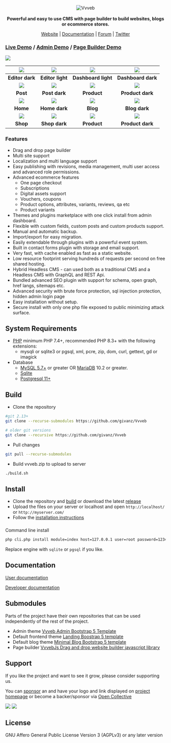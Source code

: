 <p align="center">
  <img src="https://vvveb.com/admin/default/img/biglogo.png" alt="Vvveb">
  <br><br>
  <strong>Powerful and easy to use CMS with page builder to build websites, blogs or ecommerce stores.</strong>
</p>
<p align="center">
  <a href="https://www.vvveb.com">Website</a> |
  <a href="https://docs.vvveb.com/">Documentation</a> |
  <a href="https://github.com/givanz/Vvveb/discussions">Forum</a> |
  <a href="https://twitter.com/vvvebcms">Twitter</a> 
</p>

### [Live Demo](https://demo.vvveb.com) / [Admin Demo](https://demo.vvveb.com/admin) / [Page Builder Demo](https://demo.vvveb.com/admin/?module=/editor/editor&template=index.html&url=/)

[![](https://www.vvveb.com/img/dark-theme.png)](https://www.vvveb.com/img/dark-theme.png)

| [![](https://www.vvveb.com/img/dark-theme.png)](https://www.vvveb.com/img/dark-theme.png) | [![](https://www.vvveb.com/img/light-theme.png)](https://www.vvveb.com/img/light-theme.png) | [![](https://www.vvveb.com/vvveb-admin/dashboard-light.png)](https://www.vvveb.com/img/dashboard-white.png) | [![](https://www.vvveb.com/vvveb-admin/dashboard-dark.png)](https://www.vvveb.com/vvveb-admin/dashboard-dark.png) |
|:---:|:---:|:---:|:---:|
| **Editor dark** | **Editor light** | **Dashboard light** | **Dashboard dark** |
| [![](https://www.vvveb.com/vvveb-admin/post-light.png)](https://www.vvveb.com/vvveb-admin/post-light.png) | [![](https://www.vvveb.com/vvveb-admin/post-dark.png)](https://www.vvveb.com/vvveb-admin/post-dark.png) | [![](https://www.vvveb.com/vvveb-admin/product-light.png)](https://www.vvveb.com/vvveb-admin/product-light.png) | [![](https://www.vvveb.com/vvveb-admin/product-dark.png)](https://www.vvveb.com/vvveb-admin/product-dark.png) |
| **Post**  | **Post dark** | **Product**  | **Product dark** |
| [![](https://www.vvveb.com/themes/landing/screens/home.png)](https://www.vvveb.com/themes/landing/screens/home.png) | [![](https://www.vvveb.com/themes/landing/screens/home-dark.png)](https://www.vvveb.com/themes/landing/screens/home-dark.png) | [![](https://www.vvveb.com/themes/landing/screens/blog.png)](https://www.vvveb.com/themes/landing/screens/blog.png) | [![](https://www.vvveb.com/themes/landing/screens/blog-dark.png)](https://www.vvveb.com/themes/landing/screens/blog-dark.png) |
| **Home** | **Home dark** | **Blog** | **Blog dark** |
| [![](https://www.vvveb.com/themes/landing/screens/shop.png)](https://www.vvveb.com/themes/landing/screens/shop.png) | [![](https://www.vvveb.com/themes/landing/screens/shop-dark.png)](https://www.vvveb.com/themes/landing/screens/shop-dark.png) | [![](https://www.vvveb.com/themes/landing/screens/product.png)](https://www.vvveb.com/themes/landing/screens/product.png) | [![](https://www.vvveb.com/themes/landing/screens/product-dark.png)](https://www.vvveb.com/themes/landing/screens/product-dark.png) |
| **Shop**  | **Shop dark** | **Product**  | **Product dark** |

### Features

* Drag and drop page builder
* Multi site support
* Localization and multi language support
* Easy publishing with revisions, media management, multi user access and advanced role permissions.
* Advanced ecommerce features
	* One page checkout
	* Subscriptions
	* Digital assets support
	* Vouchers, coupons
	* Product options, attributes, variants, reviews, qa etc
	* Product variants
* Themes and plugins marketplace with one click install from admin dashboard.
* Flexible with custom fields, custom posts and custom products support.
* Manual and automatic backup.
* Import/export for easy migration.
* Easily extendable through plugins with a powerful event system.
* Built in contact forms plugin with storage and email support.
* Very fast, with cache enabled as fast as a static website.
* Low resource footprint serving hundreds of requests per second on free shared hosting.
* Hybrid Headless CMS - can used both as a traditional CMS and a Headless CMS with GraphQL and REST Api.
* Bundled advanced SEO plugin with support for schema, open graph, href langs, sitemaps etc.
* Advanced security with brute force protection, sql injection protection, hidden admin login page
* Easy installation without setup.
* Secure install with only one php file exposed to public minimizing attack surface.

## System Requirements

* [PHP](https://www.php.net) minimum PHP 7.4+, recommended PHP 8.3+ with the following extensions:
	* mysqli or sqlite3 or pgsql, xml, pcre, zip, dom, curl, gettext, gd or imagick
* Database 
	* [MySQL 5.7+](https://www.mysql.com/) or greater OR [MariaDB](https://mariadb.org/) 10.2 or greater. 
	* [Sqlite](https://www.sqlite.com/) 
	* [Postgresql 11+](https://www.postgresql.org/) 


## Build

* Clone the repository 
```bash
#git 2.13+ 
git clone --recurse-submodules https://github.com/givanz/Vvveb

# older git versions 
git clone --recursive https://github.com/givanz/Vvveb
```

* Pull changes 
```bash
git pull --recurse-submodules
```

* Build vvveb.zip to upload to server
```bash
./build.sh
```


## Install

* Clone the repository and [build](#build ) or download the latest [release](https://vvveb.com/download.php)
* Upload the files on your server or localhost and open `http://localhost/` or `http://myserver.com/` 
* Follow the [installation instructions](https://docs.vvveb.com/installation)

###

Command line install

```bash
php cli.php install module=index host=127.0.0.1 user=root password=1234 database=vvveb admin[email]=admin@vvveb.com admin[password]=admin engine=mysqli
```

Replace engine with `sqlite` or `pgsql` if you like.


## Documentation

[User documentation](https://docs.vvveb.com)

[Developer documentation](https://dev.vvveb.com)

## Submodules

Parts of the project have their own repositories that can be used independently of the rest of the project.

 * Admin theme [Vvveb Admin Bootstrap 5 Template](https://github.com/givanz/vvveb-admin-template/ )
 * Default frontend theme [Landing Boostrap 5 template](https://github.com/givanz/landing/)
 * Default blog theme [Minimal Blog Bootstrap 5 template](https://github.com/givanz/blog-default)
 * Page builder [VvvebJs Drag and drop website builder javascript library](https://github.com/givanz/VvvebJs)


## Support

If you like the project and want to see it grow, please consider supporting us.

You can [sponsor](https://www.vvveb.com/page/sponsor) an and have your logo and link displayed on [project homepage](https://www.vvveb.com) or become a backer/sponsor via [Open Collective](https://opencollective.com/vvvebjs)


<a href="https://opencollective.com/vvvebjs/sponsors/0/website"><img src="https://opencollective.com/vvvebjs/sponsors/0/avatar"></a>
<a href="https://opencollective.com/vvvebjs/backers/0/website"><img src="https://opencollective.com/vvvebjs/backers/0/avatar"></a>

## License

GNU Affero General Public License Version 3 (AGPLv3) or any later version

